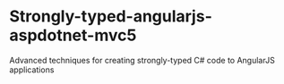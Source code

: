 # Strongly-typed-angularjs-aspdotnet-mvc5
Advanced techniques for creating strongly-typed C# code to AngularJS applications
